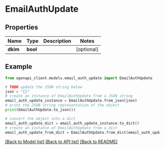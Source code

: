 # EmailAuthUpdate


## Properties

Name | Type | Description | Notes
------------ | ------------- | ------------- | -------------
**dkim** | **bool** |  | [optional] 

## Example

```python
from openapi_client.models.email_auth_update import EmailAuthUpdate

# TODO update the JSON string below
json = "{}"
# create an instance of EmailAuthUpdate from a JSON string
email_auth_update_instance = EmailAuthUpdate.from_json(json)
# print the JSON string representation of the object
print(EmailAuthUpdate.to_json())

# convert the object into a dict
email_auth_update_dict = email_auth_update_instance.to_dict()
# create an instance of EmailAuthUpdate from a dict
email_auth_update_from_dict = EmailAuthUpdate.from_dict(email_auth_update_dict)
```
[[Back to Model list]](../README.md#documentation-for-models) [[Back to API list]](../README.md#documentation-for-api-endpoints) [[Back to README]](../README.md)


